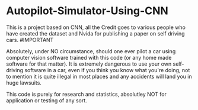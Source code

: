 # Autopilot-Simulator-Using-CNN
This is a project based on CNN, all the Credit goes to various people who have created the dataset and Nvida for publishing a paper on self driving cars.
#IMPORTANT

Absolutely, under NO circumstance, should one ever pilot a car using computer vision software trained with this code (or any home made software for that matter). It is extremely dangerous to use your own self-driving software in a car, even if you think you know what you're doing, not to mention it is quite illegal in most places and any accidents will land you in huge lawsuits.

This code is purely for research and statistics, absolutley NOT for application or testing of any sort.
